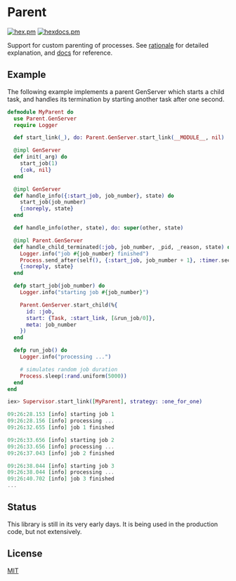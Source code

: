 # Parent

[![hex.pm](https://img.shields.io/hexpm/v/parent.svg?style=flat-square)](https://hex.pm/packages/parent)
[![hexdocs.pm](https://img.shields.io/badge/docs-latest-green.svg?style=flat-square)](https://hexdocs.pm/parent/)

Support for custom parenting of processes. See [rationale](./RATIONALE.md) for detailed explanation, and [docs](https://hexdocs.pm/parent/) for reference.

## Example

The following example implements a parent GenServer which starts a child task, and handles its termination by starting another task after one second.

```elixir
defmodule MyParent do
  use Parent.GenServer
  require Logger

  def start_link(_), do: Parent.GenServer.start_link(__MODULE__, nil)

  @impl GenServer
  def init(_arg) do
    start_job(1)
    {:ok, nil}
  end

  @impl GenServer
  def handle_info({:start_job, job_number}, state) do
    start_job(job_number)
    {:noreply, state}
  end

  def handle_info(other, state), do: super(other, state)

  @impl Parent.GenServer
  def handle_child_terminated(:job, job_number, _pid, _reason, state) do
    Logger.info("job #{job_number} finished")
    Process.send_after(self(), {:start_job, job_number + 1}, :timer.seconds(1))
    {:noreply, state}
  end

  defp start_job(job_number) do
    Logger.info("starting job #{job_number}")

    Parent.GenServer.start_child(%{
      id: :job,
      start: {Task, :start_link, [&run_job/0]},
      meta: job_number
    })
  end

  defp run_job() do
    Logger.info("processing ...")

    # simulates random job duration
    Process.sleep(:rand.uniform(5000))
  end
end

iex> Supervisor.start_link([MyParent], strategy: :one_for_one)

09:26:28.153 [info] starting job 1
09:26:28.156 [info] processing ...
09:26:32.655 [info] job 1 finished

09:26:33.656 [info] starting job 2
09:26:33.656 [info] processing ...
09:26:37.043 [info] job 2 finished

09:26:38.044 [info] starting job 3
09:26:38.044 [info] processing ...
09:26:40.702 [info] job 3 finished
...
```

## Status

This library is still in its very early days. It is being used in the production code, but not extensively.

## License

[MIT](./LICENSE)
